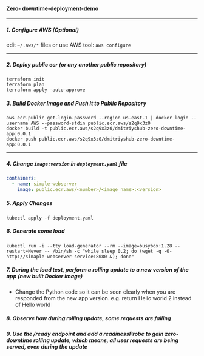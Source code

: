 #### Zero- downtime-deployment-demo
*********************************************************************
##### 1. Configure AWS (Optional)
edit `~/.aws/*` files or use AWS tool: `aws configure`
*********************************************************************
##### 2. Deploy public ecr (or any another **public** repository)
```shell
terraform init
terraform plan
terraform apply -auto-approve
```
##### 3. Build Docker Image and Push it to Public Repository
```shell
aws ecr-public get-login-password --region us-east-1 | docker login --username AWS --password-stdin public.ecr.aws/s2q9x3z0
docker build -t public.ecr.aws/s2q9x3z0/dmitriyshub-zero-downtime-app:0.0.1 .
docker push public.ecr.aws/s2q9x3z0/dmitriyshub-zero-downtime-app:0.0.1
```
*********************************************************************
##### 4. Change `image:version` in `deployment.yaml` file
```yaml
containers:
  - name: simple-webserver
    image: public.ecr.aws/<number>/<image_name>:<version>
```
##### 5. Apply Changes
```shell
kubectl apply -f deployment.yaml
```
##### 6. Generate some load 
```shell
kubectl run -i --tty load-generator --rm --image=busybox:1.28 --restart=Never -- /bin/sh -c "while sleep 0.2; do (wget -q -O- http://simaple-webserver-service:8080 &); done"
```
##### 7. During the load test, perform a rolling update to a new version of the app (new built Docker image)
* Change the Python code so it can be seen clearly when you are responded from the new app version. e.g. return Hello world 2 instead of Hello world

##### 8. Observe how during rolling update, some requests are failing

##### 9. Use the /ready endpoint and add a readinessProbe to gain zero-downtime rolling update, which means, all user requests are being served, even during the update